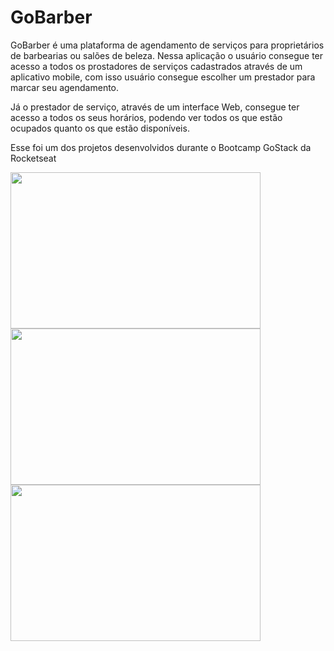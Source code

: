 # GoBarber
GoBarber é uma plataforma de agendamento de serviços para proprietários de barbearias ou salões de beleza. Nessa aplicação o usuário consegue ter acesso a todos os prostadores de serviços cadastrados através de um aplicativo mobile, com isso usuário consegue escolher um prestador para marcar seu agendamento.

Já o prestador de serviço, através de um interface Web, consegue ter acesso a todos os seus horários, podendo ver todos os que estão ocupados quanto os que estão disponíveis.

Esse foi um dos projetos desenvolvidos durante o Bootcamp GoStack da Rocketseat

<div>
  <img width=400 height=250 src="./assets/go1.png" />
  <img width=400 height=250 src="./assets/go2.png" />
  <img width=400 height=250 src="./assets/go3.png" />
</div>
